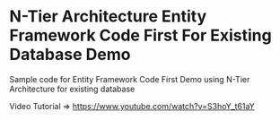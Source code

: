 # N-Tier Architecture Entity Framework Code First For Existing Database Demo
Sample code  for Entity Framework Code First Demo using N-Tier Architecture for existing database

Video Tutorial => https://www.youtube.com/watch?v=S3hoY_t61aY
